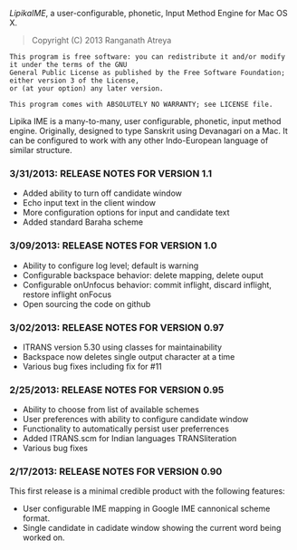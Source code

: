 _LipikaIME_, a user-configurable, phonetic, Input Method Engine for Mac OS X.

> Copyright (C) 2013 Ranganath Atreya

```
This program is free software: you can redistribute it and/or modify it under the terms of the GNU 
General Public License as published by the Free Software Foundation; either version 3 of the License, 
or (at your option) any later version.

This program comes with ABSOLUTELY NO WARRANTY; see LICENSE file.
```

Lipika IME is a many-to-many, user configurable, phonetic, input method engine. Originally, designed to type Sanskrit using Devanagari on a Mac. It can be configured to work with any other Indo-European language of similar structure.


### 3/31/2013: RELEASE NOTES FOR VERSION 1.1 ###
* Added ability to turn off candidate window
* Echo input text in the client window
* More configuration options for input and candidate text
* Added standard Baraha scheme


### 3/09/2013: RELEASE NOTES FOR VERSION 1.0 ###
* Ability to configure log level; default is warning
* Configurable backspace behavior: delete mapping, delete ouput
* Configurable onUnfocus behavior: commit inflight, discard inflight, restore inflight onFocus
* Open sourcing the code on github


### 3/02/2013: RELEASE NOTES FOR VERSION 0.97 ###
* ITRANS version 5.30 using classes for maintainability
* Backspace now deletes single output character at a time
* Various bug fixes including fix for #11


### 2/25/2013: RELEASE NOTES FOR VERSION 0.95 ###
* Ability to choose from list of available schemes
* User preferences with ability to configure candidate window
* Functionality to automatically persist user preferrences
* Added ITRANS.scm for Indian languages TRANSliteration
* Various bug fixes


### 2/17/2013: RELEASE NOTES FOR VERSION 0.90 ###
This first release is a minimal credible product with the following features:

* User configurable IME mapping in Google IME cannonical scheme format.
* Single candidate in cadidate window showing the current word being worked on.
